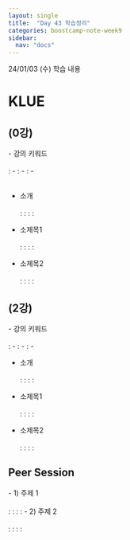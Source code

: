 ```yaml
---
layout: single
title:  "Day 43 학습정리"
categories: boostcamp-note-week9
sidebar:
  nav: "docs"
---
```


24/01/03 (수) 학습 내용

<h1>KLUE</h1>

<h2>(0강) </h2>
- 강의 키워드<br><br>
: - 
: - 
: - 
<br><br>

- 소개<br><br>
: :
: : 

- 소제목1<br><br>
: :
: : 

- 소제목2<br><br>
: :
: :


<h2>(2강)</h2>
- 강의 키워드<br><br>
: - 
: - 
: - 

- 소개<br><br>
: :
: : 

- 소제목1<br><br>
: :
: : 

- 소제목2<br><br>
: :
: :



<h2>Peer Session</h2>
- 1) 주제 1<br><br>
: : 
: : 
- 2) 주제 2<br><br>
: : 
: : 